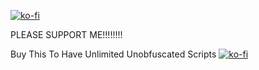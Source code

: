[![ko-fi](https://ko-fi.com/img/githubbutton_sm.svg)](https://ko-fi.com/O4O515DIW5)




PLEASE SUPPORT ME!!!!!!!!


Buy This To Have Unlimited Unobfuscated Scripts
[![ko-fi](https://ko-fi.com/img/githubbutton_sm.svg)](https://ko-fi.com/s/342d09616a)
